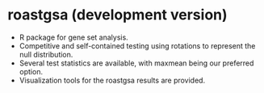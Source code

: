 # roastgsa (development version)
* R package for gene set analysis.
* Competitive and self-contained testing using rotations
        to represent the null distribution.
* Several test statistics are available, with maxmean
        being our preferred option.
* Visualization tools for the roastgsa results are provided.
